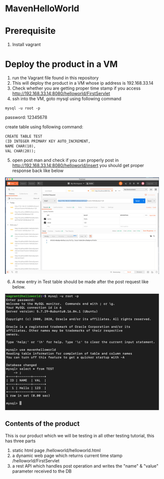 # MavenHelloWorld

# Prerequisite
1. Install vagrant 

# Deploy the product in a VM
1. run the Vagrant file found in this repository
2. This will deploy the product in a VM whose ip address is 192.168.33.14
3. Check whether you are getting proper time stamp if you access http://192.168.33.14:8080/helloworld/FirstServlet
4. ssh into the VM, goto mysql using following command
```
mysql -u root -p
```
password: 12345678

create table using following command:
```
CREATE TABLE TEST
(ID INTEGER PRIMARY KEY AUTO_INCREMENT,
NAME CHAR(10),
VAL CHAR(20));
```
5. open post man and check if you can properly post in http://192.168.33.14:8080/helloworld/insert
you should get proper response back like below

![response message](/src/images/1.png)

6. A new entry in Test table should be made after the post request like below.

![response message](/src/images/2.png)


## Contents of the product
This is our product which we will be testing in all other testing tutorial, this has three parts
1. static html page /helloworld/helloworld.html
2. a dynamic web page which returns current time stamp /helloworld/FirstServlet
3. a rest API which handles post operation and writes the "name" & "value" parameter received to the DB
